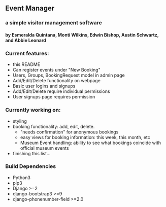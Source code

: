
## Event Manager
### a simple visitor management software
#### by Esmeralda Quintana, Monti Wilkins, Edwin Bishop, Austin Schwartz, and Abbie Leonard

### Current features:
*   this README
*   Can register events under "New Booking"
*   Users, Groups, BookingRequest model in admin page
*   Add/Edit/Delete functionality on webpage
*   Basic user logins and signups
*   Add/Edit/Delete require individual permissions
*   User signups page requires permission

### Currently working on:
*   styling
*   booking functionality: add, edit, delete.
    *   "needs confirmation" for anonymous bookings
    *   easy views for booking information: this week, this month, etc
    *   Museum Event handling: ability to see what bookings coincide with official museum events
*   finishing this list...

### Build Dependencies
*   Python3
*   pip3
*   Django >=2
*   django-bootstrap3 >=9
*   django-phonenumber-field >=2.0
